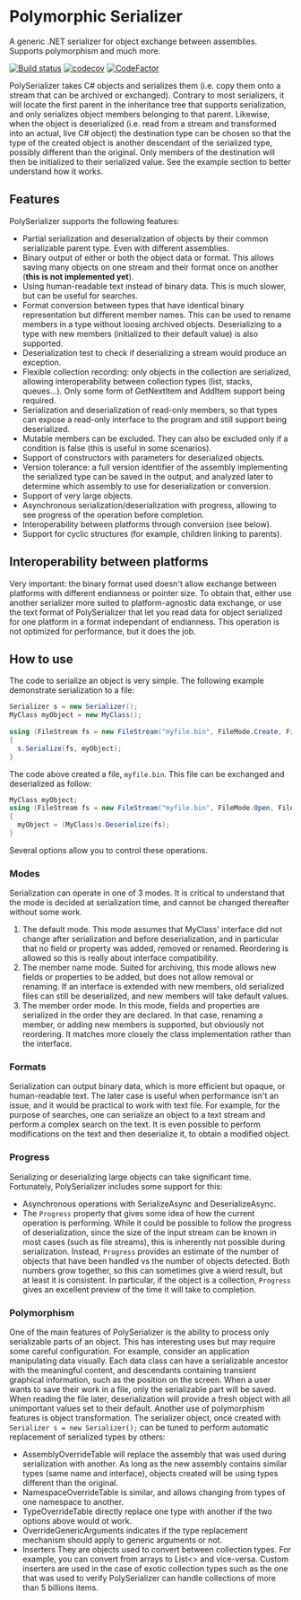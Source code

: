 # Polymorphic Serializer
A generic .NET serializer for object exchange between assemblies. Supports polymorphism and much more.

[![Build status](https://ci.appveyor.com/api/projects/status/4myspuca9tgch0kx?svg=true)](https://ci.appveyor.com/project/dlebansais/polyserializer)
[![codecov](https://codecov.io/gh/dlebansais/PolySerializer/branch/master/graph/badge.svg?token=gDmPN1mYLj)](https://codecov.io/gh/dlebansais/PolySerializer)
[![CodeFactor](https://www.codefactor.io/repository/github/dlebansais/polyserializer/badge)](https://www.codefactor.io/repository/github/dlebansais/polyserializer)

PolySerializer takes C# objects and serializes them (i.e. copy them onto a stream that can be archived or exchanged). Contrary to most serializers, it will locate the first parent in the inheritance tree that supports serialization, and only serializes object members belonging to that parent. Likewise, when the object is deserialized (i.e. read from a stream and transformed into an actual, live C# object) the destination type can be chosen so that the type of the created object is another descendant of the serialized type, possibly different than the original. Only members of the destination will then be initialized to their serialized value. See the example section to better understand how it works.

## Features
PolySerializer supports the following features:
* Partial serialization and deserialization of objects by their common serializable parent type. Even with different assemblies.
* Binary output of either or both the object data or format. This allows saving many objects on one stream and their format once on another (**this is not implemented yet**).
* Using human-readable text instead of binary data. This is much slower, but can be useful for searches.
* Format conversion between types that have identical binary representation but different member names. This can be used to rename members in a type without loosing archived objects. Deserializing to a type with new members (initialized to their default value) is also supported.
* Deserialization test to check if deserializing a stream would produce an exception.
* Flexible collection recording: only objects in the collection are serialized, allowing interoperability between collection types (list, stacks, queues...). Only some form of GetNextItem and AddItem support being required.
* Serialization and deserialization of read-only members, so that types can expose a read-only interface to the program and still support being deserialized.
* Mutable members can be excluded. They can also be excluded only if a condition is false (this is useful in some scenarios).
* Support of constructors with parameters for deserialized objects.
* Version tolerance: a full version identifier of the assembly implementing the serialized type can be saved in the output, and analyzed later to determine which assembly to use for deserialization or conversion.
* Support of very large objects.
* Asynchronous serialization/deserialization with progress, allowing to see progress of the operation before completion.
* Interoperability between platforms through conversion (see below).
* Support for cyclic structures (for example, children linking to parents).

## Interoperability between platforms
Very important: the binary format used doesn't allow exchange between platforms with different endianness or pointer size. To obtain that, either use another serializer more suited to platform-agnostic data exchange, or use the text format of PolySerializer that let you read data for object serialized for one platform in a format independant of endianness. This operation is not optimized for performance, but it does the job.

## How to use
The code to serialize an object is very simple. The following example demonstrate serialization to a file:

  ```cs
  Serializer s = new Serializer();
  MyClass myObject = new MyClass();
    
  using (FileStream fs = new FileStream("myfile.bin", FileMode.Create, FileAccess.Write))
  {
    s.Serialize(fs, myObject);
  }
  ```

The code above created a file, `myfile.bin`. This file can be exchanged and deserialized as follow:

  ```cs
  MyClass myObject;
  using (FileStream fs = new FileStream("myfile.bin", FileMode.Open, FileAccess.Read))
  {
    myObject = (MyClass)s.Deserialize(fs);
  }
  ```

Several options allow you to control these operations.
### Modes
Serialization can operate in one of 3 modes. It is critical to understand that the mode is decided at serialization time, and cannot be changed thereafter without some work.

1. The default mode. This mode assumes that MyClass' interface did not change after serialization and before deserialization, and in particular that no field or property was added, removed or renamed. Reordering is allowed so this is really about interface compatibility.
2. The member name mode. Suited for archiving, this mode allows new fields or properties to be added, but does not allow removal or renaming. If an interface is extended with new members, old serialized files can still be deserialized, and new members will take default values.
3. The member order mode. In this mode, fields and properties are serialized in the order they are declared. In that case, renaming a member, or adding new members is supported, but obviously not reordering. It matches more closely the class implementation rather than the interface. 
### Formats
Serialization can output binary data, which is more efficient but opaque, or human-readable text. The later case is useful when performance isn't an issue, and it would be practical to work with text file. 
For example, for the purpose of searches, one can serialize an object to a text stream and perform a complex search on the text. It is even possible to perform modifications on the text and then deserialize it, to obtain a modified object.
### Progress
Serializing or deserializing large objects can take significant time. Fortunately, PolySerializer includes some support for this:

+ Asynchronous operations with SerializeAsync and DeserializeAsync.
+ The `Progress` property that gives some idea of how the current operation is performing.
While it could be possible to follow the progress of deserialization, since the size of the input stream can be known in most cases (such as file streams), this is inherently not possible during serialization.
Instead, `Progress` provides an estimate of the number of objects that have been handled vs the number of objects detected. Both numbers grow together, so this can sometimes give a wierd result, but at least it is consistent. In particular, if the object is a collection, `Progress` gives an excellent preview of the time it will take to completion.
### Polymorphism
One of the main features of PolySerializer is the ability to process only serializable parts of an object. This has interesting uses but may require some careful configuration.
For example, consider an application manipulating data visually. Each data class can have a serializable ancestor with the meaningful content, and descendants containing transient graphical information, such as the position on the screen. When a user wants to save their work in a file, only the serializable part will be saved. When reading the file later, deserialization will provide a fresh object with all unimportant values set to their default.
Another use of polymorphism features is object transformation. The serializer object, once created with `Serializer s = new Serializer();` can be tuned to perform automatic replacement of serialized types by others:

+ AssemblyOverrideTable will replace the assembly that was used during serialization with another. As long as the new assembly contains similar types (same name and interface), objects created will be using types different than the original.
+ NamespaceOverrideTable is similar, and allows changing from types of one namespace to another.
+ TypeOverrideTable directly replace one type with another if the two options above would ot work.
+ OverrideGenericArguments indicates if the type replacement mechanism should apply to generic arguments or not.
+ Inserters
They are objects used to convert between collection types. For example, you can convert from arrays to List<> and vice-versa. Custom inserters are used in the case of exotic collection types such as the one that was used to verify PolySerializer can handle collections of more than 5 billions items.
 
